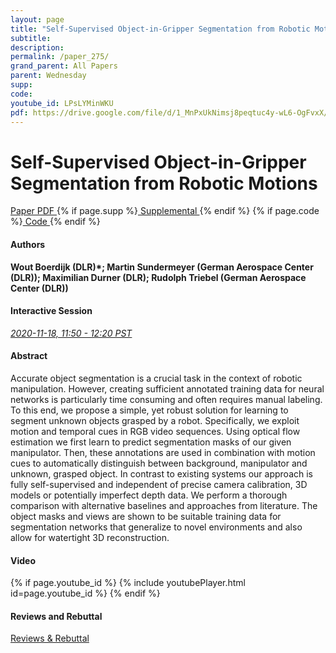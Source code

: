 ```yaml
---
layout: page
title: "Self-Supervised Object-in-Gripper Segmentation from Robotic Motions"
subtitle: 
description:
permalink: /paper_275/
grand_parent: All Papers
parent: Wednesday
supp: 
code: 
youtube_id: LPsLYMinWKU
pdf: https://drive.google.com/file/d/1_MnPxUkNimsj8peqtuc4y-wL6-OgFvxX/view
---
```


# Self-Supervised Object-in-Gripper Segmentation from Robotic Motions

<a href="https://drive.google.com/file/d/1_MnPxUkNimsj8peqtuc4y-wL6-OgFvxX/view" target="_blank" rel="noopener noreferrer" class="btn btn-blue"><i class="fa fa-file-text-o" aria-hidden="true"></i> Paper PDF </a> {% if page.supp %}<a href="" target="_blank" rel="noopener noreferrer" class="btn btn-green"><i class="fa fa-file-text-o" aria-hidden="true"></i> Supplemental </a>{% endif %} {% if page.code %}<a href="" target="_blank" rel="noopener noreferrer" class="btn"><i class="fa fa-github" aria-hidden="true"></i> Code </a>{% endif %} 

#### Authors
**Wout Boerdijk (DLR)*; Martin Sundermeyer (German Aerospace Center (DLR)); Maximilian Durner (DLR); Rudolph Triebel (German Aerospace Center (DLR))**

#### Interactive Session
<a href="https://pheedloop.com/corl2020/virtual/?page=sessions&section=SES0ELNJN2GACPZ16" target="_blank" rel="noopener noreferrer"><em>2020-11-18, 11:50 - 12:20 PST </em></a>

#### Abstract
Accurate object segmentation is a crucial task in the context of robotic manipulation. However, creating sufficient annotated training data for neural networks is particularly time consuming and often requires manual labeling. To this end, we propose a simple, yet robust solution for learning to segment unknown objects grasped by a robot. Specifically, we exploit motion and temporal cues in RGB video sequences. Using optical flow estimation we first learn to predict segmentation masks of our given manipulator. Then, these annotations are used in combination with motion cues to automatically distinguish between background, manipulator and unknown, grasped object. In contrast to existing systems our approach is fully self-supervised and independent of precise camera calibration, 3D models or potentially imperfect depth data. We perform a thorough comparison with alternative baselines and approaches from literature. The object masks and views are shown to be suitable training data for segmentation networks that generalize to novel environments and also allow for watertight 3D reconstruction.

#### Video
{% if page.youtube_id %}
{% include youtubePlayer.html id=page.youtube_id %}
{% endif %}

#### Reviews and Rebuttal
<a href="" target="_blank" rel="noopener noreferrer" class="btn btn-purple"><i class="fa fa-pencil-square-o" aria-hidden="true"></i> Reviews & Rebuttal </a>

